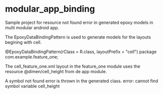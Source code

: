 # modular_app_binding

Sample project for resource not found error in generated epoxy models in multi modular android app. 

The EpoxyDataBindingPattern is used to generate models for the layouts begining with cell.

@EpoxyDataBindingPattern(rClass = R.class, layoutPrefix = "cell")
package com.example.feature_one;


The cell_feature_one.xml layout in the feature_one module uses the resource @dimen/cell_height from de app module.

A symbol not found error is thrown in the generated class.
error: cannot find symbol variable cell_height

